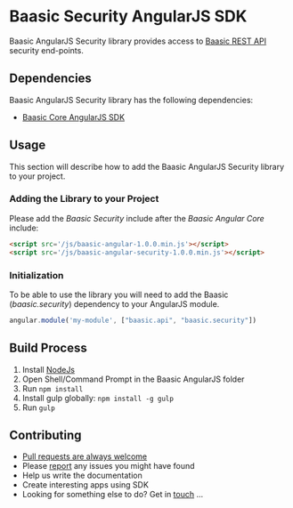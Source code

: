 # Baasic Security AngularJS SDK

Baasic AngularJS Security library provides access to [Baasic REST API](https://api.baasic.com/beta) security end-points.

## Dependencies

Baasic AngularJS Security library has the following dependencies:

* [Baasic Core AngularJS SDK](../../../baasic-sdk-angularjs-core)

## Usage

This section will describe how to add the Baasic AngularJS Security library to your project.

### Adding the Library to your Project

Please add the _Baasic Security_ include after the _Baasic Angular Core_ include:

```html
<script src='/js/baasic-angular-1.0.0.min.js'></script>
<script src='/js/baasic-angular-security-1.0.0.min.js'></script>
```

### Initialization

To be able to use the library you will need to add the Baasic (_baasic.security_) dependency to your AngularJS module.

```javascript
angular.module('my-module', ["baasic.api", "baasic.security"])
```

## Build Process

1. Install [NodeJs](http://nodejs.org/download/)
2. Open Shell/Command Prompt in the Baasic AngularJS folder
3. Run `npm install`
4. Install gulp globally: `npm install -g gulp`
5. Run `gulp`

## Contributing

* [Pull requests are always welcome](../../../baasic-sdk-angularjs-security/pulls)
* Please [report](../../../baasic-sdk-angularjs-security/issues) any issues you might  have found
* Help us write the documentation
* Create interesting apps using SDK
* Looking for something else to do? Get in <u>touch</u> ...
